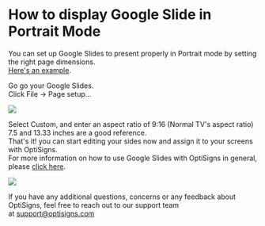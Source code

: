 # How to display Google Slide in Portrait Mode

You can set up Google Slides to present properly in Portrait mode by setting the right page dimensions.  
[Here's an example](https://docs.google.com/presentation/d/1k2Er26_MJhwrYEMcwiq766OCTMAFj4V2fqb9kP3tdn8/edit?usp=sharing).

Go go your Google Slides.  
Click File -> Page setup...

![](https://support.optisigns.com/hc/article_attachments/360028446254)

Select Custom, and enter an aspect ratio of 9:16 (Normal TV's aspect ratio)  
7.5 and 13.33 inches are a good reference.  
That's it! you can start editing your sides now and assign it to your screens with OptiSigns.  
For more information on how to use Google Slides with OptiSigns in general, please [click here](https://www.optisigns.com/blog/use-google-slides-with-optisigns).

![](https://support.optisigns.com/hc/article_attachments/360029259673)

If you have any additional questions, concerns or any feedback about OptiSigns, feel free to reach out to our support team at [support@optisigns.com](mailto:support@optisigns.com)